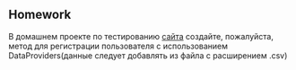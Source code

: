 ## Homework

В домашнем проекте по тестированию [сайта](https://demowebshop.tricentis.com/register) создайте, пожалуйста, метод для регистрации пользователя с использованием DataProviders(данные следует добавлять из файла с расширением .csv)
